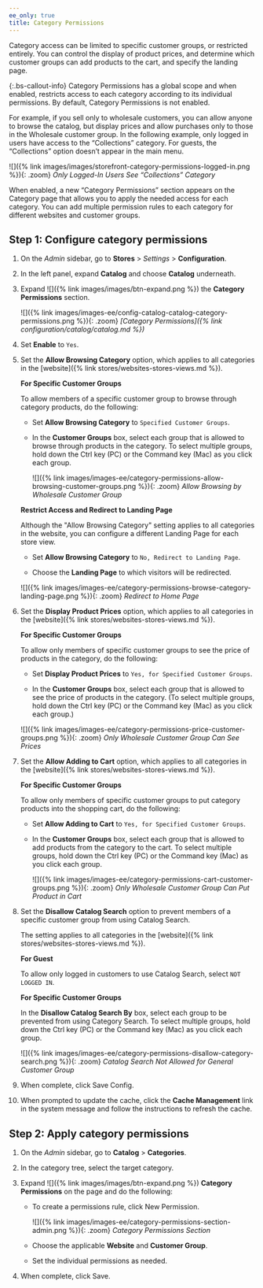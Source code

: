 ```yaml
---
ee_only: true
title: Category Permissions
---
```


Category access can be limited to specific customer groups, or restricted entirely. You can control the display of product prices, and determine which customer groups can add products to the cart, and specify the landing page.

{:.bs-callout-info}
Category Permissions has a global scope and when enabled, restricts access to each category according to its individual permissions. By default, Category Permissions is not enabled.

For example, if you sell only to wholesale customers, you can allow anyone to browse the catalog, but display prices and allow purchases only to those in the Wholesale customer group. In the following example, only logged in users have access to the “Collections” category. For guests, the “Collections” option doesn’t appear in the main menu.

![]({% link images/images/storefront-category-permissions-logged-in.png %}){: .zoom}
*Only Logged-In Users See “Collections” Category*

When enabled, a new “Category Permissions” section appears on the Category page that allows you to apply the needed access for each category. You can add multiple permission rules to each category for different websites and customer groups.

## Step 1: Configure category permissions

1. On the _Admin_ sidebar, go to **Stores** > _Settings_ > **Configuration**.

1. In the left panel, expand **Catalog** and choose **Catalog** underneath.

1. Expand ![]({% link images/images/btn-expand.png %}) the **Category Permissions** section.

    ![]({% link images/images-ee/config-catalog-catalog-category-permissions.png %}){: .zoom}
    _[Category Permissions]({% link configuration/catalog/catalog.md %})_

1. Set **Enable** to `Yes`.

1. Set the **Allow Browsing Category** option, which applies to all categories in the [website]({% link stores/websites-stores-views.md %}).

    **For Specific Customer Groups**

      To allow members of a specific customer group to browse through category products, do the following:

    - Set **Allow Browsing Category** to `Specified Customer Groups`.

    - In the **Customer Groups** box, select each group that is allowed to browse through products in the category. To select multiple groups, hold down the Ctrl key (PC) or the Command key (Mac) as you click each group.

        ![]({% link images/images-ee/category-permissions-allow-browsing-customer-groups.png %}){: .zoom}
        _Allow Browsing by Wholesale Customer Group_

    **Restrict Access and Redirect to Landing Page**

    Although the "Allow Browsing Category" setting applies to all categories in the website, you can configure a different Landing Page for each store view.

    - Set **Allow Browsing Category** to `No, Redirect to Landing Page`.

    - Choose the **Landing Page** to which visitors will be redirected.

    ![]({% link images/images-ee/category-permissions-browse-category-landing-page.png %}){: .zoom}
    _Redirect to Home Page_

1. Set the **Display Product Prices** option, which applies to all categories in the [website]({% link stores/websites-stores-views.md %}).

    **For Specific Customer Groups**

    To allow only members of specific customer groups to see the price of products in the category, do the following:

    - Set **Display Product Prices** to `Yes, for Specified Customer Groups`.

    - In the **Customer Groups** box, select each group that is allowed to see the price of products in the category. (To select multiple groups, hold down the Ctrl key (PC) or the Command key (Mac) as you click each group.)

    ![]({% link images/images-ee/category-permissions-price-customer-groups.png %}){: .zoom}
    _Only Wholesale Customer Group Can See Prices_

1. Set the **Allow Adding to Cart** option, which applies to all categories in the [website]({% link stores/websites-stores-views.md %}).

    **For Specific Customer Groups**

    To allow only members of specific customer groups to put category products into the shopping cart, do the following:

    - Set **Allow Adding to Cart** to `Yes, for Specified Customer Groups`.

    - In the **Customer Groups** box, select each group that is allowed to add products from the category to the cart. To select multiple groups, hold down the Ctrl key (PC) or the Command key (Mac) as you click each group.

      ![]({% link images/images-ee/category-permissions-cart-customer-groups.png %}){: .zoom}
      _Only Wholesale Customer Group Can Put Product in Cart_

1. Set the **Disallow Catalog Search** option to prevent members of a specific customer group from using Catalog Search.

    The setting applies to all categories in the [website]({% link stores/websites-stores-views.md %}).

    **For Guest**

    To allow only logged in customers to use Catalog Search, select `NOT LOGGED IN`.

    **For Specific Customer Groups**

    In the **Disallow Catalog Search By** box, select each group to be prevented from using Category Search. To select multiple groups, hold down the Ctrl key (PC) or the Command key (Mac) as you click each group.

    ![]({% link images/images-ee/category-permissions-disallow-category-search.png %}){: .zoom}
    _Catalog Search Not Allowed for General Customer Group_

1. When complete, click <span class="btn">Save Config</span>.

1. When prompted to update the cache, click the **Cache Management** link in the system message and follow the instructions to refresh the cache.

## Step 2: Apply category permissions

1. On the _Admin_ sidebar, go to **Catalog** > **Categories**.

1. In the category tree, select the target category.

1. Expand ![]({% link images/images/btn-expand.png %}) **Category Permissions** on the page and do the following:

    - To create a permissions rule, click <span class="btn">New Permission</span>.

      ![]({% link images/images-ee/category-permissions-section-admin.png %}){: .zoom}
      _Category Permissions Section_

    - Choose the applicable **Website** and **Customer Group**.

    - Set the individual permissions as needed.

1. When complete, click <span class="btn">Save</span>.
